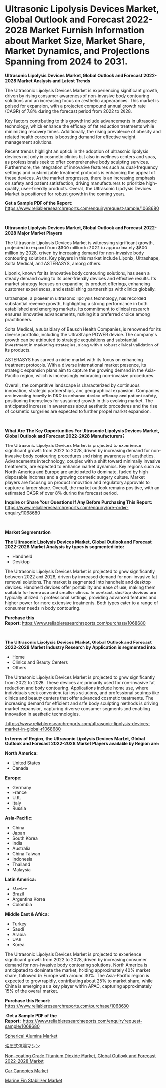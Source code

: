 <p><h1>Ultrasonic Lipolysis Devices Market, Global Outlook and Forecast 2022-2028 Market Furnish Information about Market Size, Market Share, Market Dynamics, and Projections Spanning from 2024 to 2031.</h1></p><p><strong>Ultrasonic Lipolysis Devices Market, Global Outlook and Forecast 2022-2028 Market Analysis and Latest Trends</strong></p>
<p><p>The Ultrasonic Lipolysis Devices Market is experiencing significant growth, driven by rising consumer awareness of non-invasive body contouring solutions and an increasing focus on aesthetic appearances. This market is poised for expansion, with a projected compound annual growth rate (CAGR) of 7.8% during the forecast period from 2022 to 2028. </p><p>Key factors contributing to this growth include advancements in ultrasonic technology, which enhance the efficacy of fat reduction treatments while minimizing recovery times. Additionally, the rising prevalence of obesity and related health concerns is boosting demand for effective weight management solutions. </p><p>Recent trends highlight an uptick in the adoption of ultrasonic lipolysis devices not only in cosmetic clinics but also in wellness centers and spas, as professionals seek to offer comprehensive body sculpting services. Furthermore, the integration of innovative features such as dual-frequency settings and customizable treatment protocols is enhancing the appeal of these devices. As the market progresses, there is an increasing emphasis on safety and patient satisfaction, driving manufacturers to prioritize high-quality, user-friendly products. Overall, the Ultrasonic Lipolysis Devices Market is positioned for robust growth in the coming years.</p></p>
<p><strong>Get a Sample PDF of the Report:&nbsp;</strong> <a href="https://www.reliableresearchreports.com/enquiry/request-sample/1068680">https://www.reliableresearchreports.com/enquiry/request-sample/1068680</a></p>
<p>&nbsp;</p>
<p><strong>Ultrasonic Lipolysis Devices Market, Global Outlook and Forecast 2022-2028 Major Market Players</strong></p>
<p><p>The Ultrasonic Lipolysis Devices Market is witnessing significant growth, projected to expand from $500 million in 2022 to approximately $800 million by 2028, driven by increasing demand for non-invasive body contouring solutions. Key players in this market include Liponix, Ultrashape, Solta Medical, and ASTERASYS, among others.</p><p>Liponix, known for its innovative body contouring solutions, has seen a steady demand owing to its user-friendly devices and effective results. Its market strategy focuses on expanding its product offerings, enhancing customer experiences, and establishing partnerships with clinics globally. </p><p>Ultrashape, a pioneer in ultrasonic lipolysis technology, has recorded substantial revenue growth, highlighting a strong performance in both established and emerging markets. Its commitment to clinical research ensures innovative advancements, making it a preferred choice among practitioners.</p><p>Solta Medical, a subsidiary of Bausch Health Companies, is renowned for its diverse portfolio, including the UltraShape POWER device. The company's growth can be attributed to strategic acquisitions and substantial investment in marketing strategies, along with a robust clinical validation of its products. </p><p>ASTERASYS has carved a niche market with its focus on enhancing treatment protocols. With a diverse international market presence, its strategic expansion plans aim to capture the growing demand in the Asia-Pacific region, which is increasingly embracing non-invasive procedures.</p><p>Overall, the competitive landscape is characterized by continuous innovation, strategic partnerships, and geographical expansion. Companies are investing heavily in R&D to enhance device efficacy and patient safety, positioning themselves for sustained growth in this evolving market. The anticipated increase in awareness about aesthetic procedures and the rise of cosmetic surgeries are expected to further propel market expansion.</p></p>
<p>&nbsp;</p>
<p><strong>What Are The Key Opportunities For Ultrasonic Lipolysis Devices Market, Global Outlook and Forecast 2022-2028 Manufacturers?</strong></p>
<p><p>The Ultrasonic Lipolysis Devices Market is projected to experience significant growth from 2022 to 2028, driven by increasing demand for non-invasive body contouring procedures and rising awareness of aesthetics. Advancements in technology, coupled with a shift toward minimally invasive treatments, are expected to enhance market dynamics. Key regions such as North America and Europe are anticipated to dominate, fueled by high disposable incomes and a growing cosmetic surgery culture. Market players are focusing on product innovation and regulatory approvals to capture a larger share. Overall, the market outlook remains positive, with an estimated CAGR of over 8% during the forecast period.</p></p>
<p><strong>Inquire or Share Your Questions If Any Before Purchasing This Report:</strong> <a href="https://www.reliableresearchreports.com/enquiry/pre-order-enquiry/1068680">https://www.reliableresearchreports.com/enquiry/pre-order-enquiry/1068680</a></p>
<p>&nbsp;</p>
<p><strong>Market Segmentation</strong></p>
<p><strong>The Ultrasonic Lipolysis Devices Market, Global Outlook and Forecast 2022-2028 Market Analysis by types is segmented into:</strong></p>
<p><ul><li>Handheld</li><li>Desktop</li></ul></p>
<p><p>The Ultrasonic Lipolysis Devices Market is projected to grow significantly between 2022 and 2028, driven by increased demand for non-invasive fat removal solutions. The market is segmented into handheld and desktop devices. Handheld devices offer portability and ease of use, making them suitable for home use and smaller clinics. In contrast, desktop devices are typically utilized in professional settings, providing advanced features and higher power for more extensive treatments. Both types cater to a range of consumer needs in body contouring.</p></p>
<p><strong>Purchase this Report:&nbsp;</strong><a href="https://www.reliableresearchreports.com/purchase/1068680">https://www.reliableresearchreports.com/purchase/1068680</a></p>
<p>&nbsp;</p>
<p><strong>The Ultrasonic Lipolysis Devices Market, Global Outlook and Forecast 2022-2028 Market Industry Research by Application is segmented into:</strong></p>
<p><ul><li>Home</li><li>Clinics and Beauty Centers</li><li>Others</li></ul></p>
<p><p>The Ultrasonic Lipolysis Devices Market is projected to grow significantly from 2022 to 2028. These devices are primarily used for non-invasive fat reduction and body contouring. Applications include home use, where individuals seek convenient fat loss solutions, and professional settings like clinics and beauty centers that offer advanced cosmetic treatments. The increasing demand for efficient and safe body sculpting methods is driving market expansion, capturing diverse consumer segments and enabling innovation in aesthetic technologies.</p></p>
<p><a href="https://www.reliableresearchreports.com/ultrasonic-lipolysis-devices-market-in-global-r1068680">&nbsp;https://www.reliableresearchreports.com/ultrasonic-lipolysis-devices-market-in-global-r1068680</a></p>
<p><strong>In terms of Region, the Ultrasonic Lipolysis Devices Market, Global Outlook and Forecast 2022-2028 Market Players available by Region are:</strong></p>
<p>
    <p> <strong> North America: </strong>
        <ul>
            <li>United States</li>
            <li>Canada</li>
        </ul>
        </p> 
    <p> <strong> Europe: </strong>
        <ul>
            <li>Germany</li>
            <li>France</li>
            <li>U.K.</li>
            <li>Italy</li>
            <li>Russia</li>
        </ul>
        </p> 
    <p> <strong> Asia-Pacific: </strong>
        <ul>
            <li>China</li>
            <li>Japan</li>
            <li>South Korea</li>
            <li>India</li>
            <li>Australia</li>
            <li>China Taiwan</li>
            <li>Indonesia</li>
            <li>Thailand</li>
            <li>Malaysia</li>
        </ul>
        </p> 
    <p> <strong> Latin America: </strong>
        <ul>
            <li>Mexico</li>
            <li>Brazil</li>
            <li>Argentina Korea</li>
            <li>Colombia</li>
        </ul>
        </p> 
    <p> <strong> Middle East & Africa: </strong>
        <ul>
            <li>Turkey</li>
            <li>Saudi</li>
            <li>Arabia</li>
            <li>UAE</li>
            <li>Korea</li>
        </ul>
    </p>
    </p>
<p><p>The Ultrasonic Lipolysis Devices Market is projected to experience significant growth from 2022 to 2028, driven by increasing consumer demand for non-invasive body contouring solutions. North America is anticipated to dominate the market, holding approximately 40% market share, followed by Europe with around 30%. The Asia-Pacific region is expected to grow rapidly, contributing about 25% to market share, while China is emerging as a key player within APAC, capturing approximately 15% of the overall market.</p></p>
<p><strong>Purchase this Report: </strong><a href="https://www.reliableresearchreports.com/purchase/1068680">https://www.reliableresearchreports.com/purchase/1068680</a></p>
<p>&nbsp;<strong>Get a Sample PDF of the Report:&nbsp;&nbsp;</strong><a href="https://www.reliableresearchreports.com/enquiry/request-sample/1068680">https://www.reliableresearchreports.com/enquiry/request-sample/1068680</a></p>
<p><strong></strong></p>
<p><p><a href="https://issuu.com/reportprime-2/docs/spherical-alumina-market-size-2030._8d19b449739443">Spherical Alumina Market</a></p><p><a href="https://medium.com/@edmondg3yrtreenfelder8956/hydraulic-enema-machine-market-%E3%81%AE%E3%82%B0%E3%83%AD%E3%83%BC%E3%83%90%E3%83%AB%E5%B8%82%E5%A0%B4%E6%A6%82%E8%A6%81%E3%81%AF-%E4%B8%96%E7%95%8C%E3%81%8A%E3%82%88%E3%81%B3%E4%B8%BB%E8%A6%81%E5%B8%82%E5%A0%B4%E3%81%AB%E3%81%8A%E3%81%91%E3%82%8B%E6%A5%AD%E7%95%8C%E3%81%AB%E5%BD%B1%E9%9F%BF%E3%82%92%E4%B8%8E%E3%81%88%E3%82%8B%E4%B8%BB%E8%A6%81%E3%81%AA%E3%83%88%E3%83%AC%E3%83%B3%E3%83%89%E3%81%AB%E3%81%A4%E3%81%84%E3%81%A6-%E7%8B%AC%E8%87%AA%E3%81%AE%E8%A6%96%E7%82%B9%E3%82%92%E6%8F%90%E4%BE%9B%E3%81%97%E3%81%BE%E3%81%99-8303905774f5">油圧式浣腸マシン</a></p><p><a href="https://github.com/AfsanaMia652/Market-Research-Report-List-1/blob/main/non-coating-grade-titanium-dioxide-market-global-outlook-and-forecast-2022-2028-market.md">Non-coating Grade Titanium Dioxide Market, Global Outlook and Forecast 2022-2028 Market</a></p><p><a href="https://medium.com/@carolyn.ogden667345/the-car-canopies-market-prioritizes-cost-control-and-efficiency-enhancement-6e974be4eb80">Car Canopies Market</a></p><p><a href="https://issuu.com/reportprime-2/docs/marine-fin-stabilizer-market-size-2_0832c052c5f9e5">Marine Fin Stabilizer Market</a></p></p>